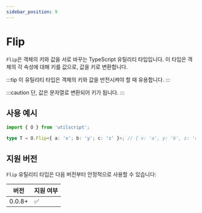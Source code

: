 ```yaml
---
sidebar_position: 9
---
```


# Flip

`Flip`은 객체의 키와 값을 서로 바꾸는 TypeScript 유틸리티 타입입니다. 이 타입은 객체의 각 속성에 대해 키를 값으로, 값을 키로 변환합니다.

:::tip
이 유틸리티 타입은 객체의 키와 값을 반전시켜야 할 때 유용합니다.
:::

:::caution
단, 값은 문자열로 변환되어 키가 됩니다.
:::

## 사용 예시

```ts
import { O } from 'utilscript';

type T = O.Flip<{ a: 'x'; b: 'y'; c: 'z' }>; // { x: 'a', y: 'b', z: 'c' }
```

## 지원 버전

`Flip` 유틸리티 타입은 다음 버전부터 안정적으로 사용할 수 있습니다:

| 버전   | 지원 여부 |
| ------ | --------- |
| 0.0.8+ | ✅        |
